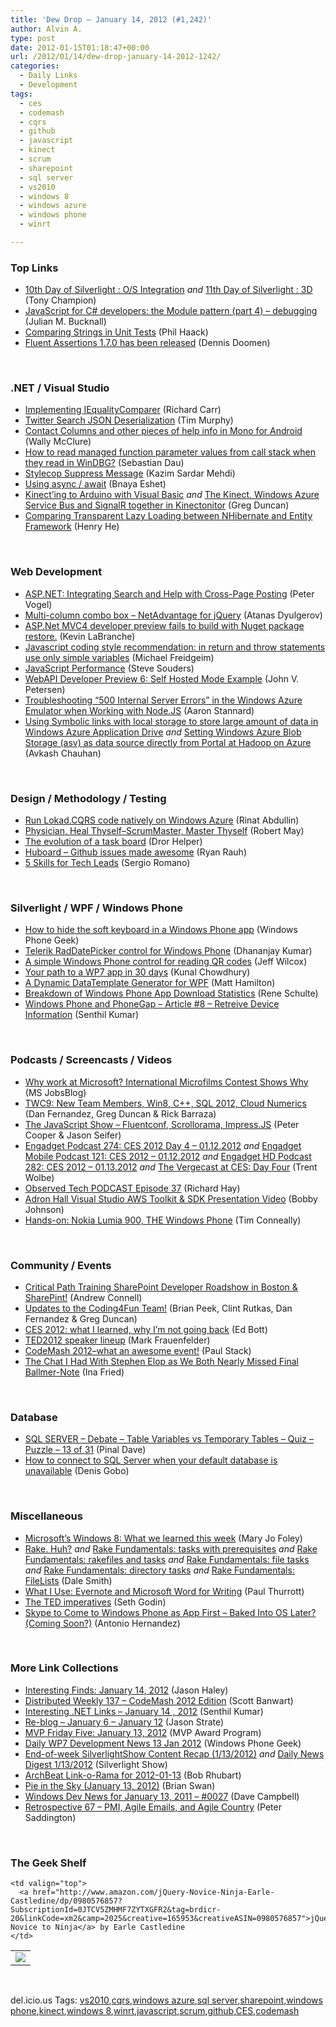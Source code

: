 ```yaml
---
title: 'Dew Drop – January 14, 2012 (#1,242)'
author: Alvin A.
type: post
date: 2012-01-15T01:18:47+00:00
url: /2012/01/14/dew-drop-january-14-2012-1242/
categories:
  - Daily Links
  - Development
tags:
  - ces
  - codemash
  - cqrs
  - github
  - javascript
  - kinect
  - scrum
  - sharepoint
  - sql server
  - vs2010
  - windows 8
  - windows azure
  - windows phone
  - winrt

---
```

### <a name="top"></a>Top Links

  * [10th Day of Silverlight : O/S Integration][1] _and_ [11th Day of Silverlight : 3D][2] (Tony Champion)
  * [JavaScript for C# developers: the Module pattern (part 4) – debugging][3] (Julian M. Bucknall)
  * [Comparing Strings in Unit Tests][4] (Phil Haack)
  * [Fluent Assertions 1.7.0 has been released][5] (Dennis Doomen)

&#160;

### <a name="dotnet"></a>.NET / Visual Studio

  * [Implementing IEqualityComparer][6] (Richard Carr)
  * [Twitter Search JSON Deserialization][7] (Tim Murphy)
  * [Contact Columns and other pieces of help info in Mono for Android][8] (Wally McClure)
  * [How to read managed function parameter values from call stack when they read in WinDBG?][9] (Sebastian Dau)
  * [Stylecop Suppress Message][10] (Kazim Sardar Mehdi)
  * [Using async / await][11] (Bnaya Eshet)
  * [Kinect&#8217;ing to Arduino with Visual Basic][12] _and_ [The Kinect, Windows Azure Service Bus and SignalR together in Kinectonitor][13] (Greg Duncan)
  * [Comparing Transparent Lazy Loading between NHibernate and Entity Framework][14] (Henry He)

&#160;

### <a name="web"></a>Web Development

  * [ASP.NET: Integrating Search and Help with Cross-Page Posting][15] (Peter Vogel)
  * [Multi-column combo box – NetAdvantage for jQuery][16] (Atanas Dyulgerov)
  * [ASP.Net MVC4 developer preview fails to build with Nuget package restore.][17] (Kevin LaBranche)
  * [Javascript coding style recommendation: in return and throw statements use only simple variables][18] (Michael Freidgeim)
  * [JavaScript Performance][19] (Steve Souders)
  * [WebAPI Developer Preview 6: Self Hosted Mode Example][20] (John V. Petersen)
  * [Troubleshooting “500 Internal Server Errors” in the Windows Azure Emulator when Working with Node.JS][21] (Aaron Stannard)
  * [Using Symbolic links with local storage to store large amount of data in Windows Azure Application Drive][22] _and_ [Setting Windows Azure Blob Storage (asv) as data source directly from Portal at Hadoop on Azure][23] (Avkash Chauhan)

&#160;

### <a name="design"></a>Design / Methodology / Testing

  * [Run Lokad.CQRS code natively on Windows Azure][24] (Rinat Abdullin)
  * [Physician, Heal Thyself–ScrumMaster, Master Thyself][25] (Robert May)
  * [The evolution of a task board][26] (Dror Helper)
  * [Huboard – Github issues made awesome][27] (Ryan Rauh)
  * [5 Skills for Tech Leads][28] (Sergio Romano)

&#160;

### <a name="silverlight"></a>Silverlight / WPF / Windows Phone

  * [How to hide the soft keyboard in a Windows Phone app][29] (Windows Phone Geek)
  * [Telerik RadDatePicker control for Windows Phone][30] (Dhananjay Kumar)
  * [A simple Windows Phone control for reading QR codes][31] (Jeff Wilcox)
  * [Your path to a WP7 app in 30 days][32] (Kunal Chowdhury)
  * [A Dynamic DataTemplate Generator for WPF][33] (Matt Hamilton)
  * [Breakdown of Windows Phone App Download Statistics][34] (Rene Schulte)
  * [Windows Phone and PhoneGap – Article #8 – Retreive Device Information][35] (Senthil Kumar)

&#160;

### <a name="podcasts"></a>Podcasts / Screencasts / Videos

  * [Why work at Microsoft? International Microfilms Contest Shows Why][36] (MS JobsBlog)
  * [TWC9: New Team Members, Win8, C++, SQL 2012, Cloud Numerics][37] (Dan Fernandez, Greg Duncan & Rick Barraza)
  * <a href="http://feedproxy.google.com/~r/the-javascript-show/~3/CkU2vtmcFzI/27" target="_blank">The JavaScript Show &#8211; Fluentconf, Scrollorama, Impress.JS</a> (Peter Cooper & Jason Seifer)
  * [Engadget Podcast 274: CES 2012 Day 4 &#8211; 01.12.2012][38] _and_ [Engadget Mobile Podcast 121: CES 2012 &#8211; 01.12.2012][39] _and_ [Engadget HD Podcast 282: CES 2012 &#8211; 01.13.2012][40] _and_ [The Vergecast at CES: Day Four][41] (Trent Wolbe)
  * [Observed Tech PODCAST Episode 37][42] (Richard Hay)
  * [Adron Hall Visual Studio AWS Toolkit & SDK Presentation Video][43] (Bobby Johnson)
  * [Hands-on: Nokia Lumia 900, THE Windows Phone][44] (Tim Conneally)

&#160;

### <a name="events"></a>Community / Events

  * [Critical Path Training SharePoint Developer Roadshow in Boston & SharePint!][45] (Andrew Connell)
  * [Updates to the Coding4Fun Team!][46] (Brian Peek, Clint Rutkas, Dan Fernandez & Greg Duncan)
  * [CES 2012: what I learned, why I&#8217;m not going back][47] (Ed Bott)
  * [TED2012 speaker lineup][48] (Mark Frauenfelder)
  * [CodeMash 2012–what an awesome event!][49] (Paul Stack)
  * [The Chat I Had With Stephen Elop as We Both Nearly Missed Final Ballmer-Note][50] (Ina Fried)

&#160;

### <a name="sql"></a>Database

  * [SQL SERVER – Debate – Table Variables vs Temporary Tables – Quiz – Puzzle – 13 of 31][51] (Pinal Dave)
  * [How to connect to SQL Server when your default database is unavailable][52] (Denis Gobo)

&#160;

### <a name="misc"></a>Miscellaneous

  * [Microsoft&#8217;s Windows 8: What we learned this week][53] (Mary Jo Foley)
  * [Rake. Huh?][54] _and_ [Rake Fundamentals: tasks with prerequisites][55] _and_ [Rake Fundamentals: rakefiles and tasks][56] _and_ [Rake Fundamentals: file tasks][57] _and_ [Rake Fundamentals: directory tasks][58] _and_ [Rake Fundamentals: FileLists][59] (Dale Smith)
  * [What I Use: Evernote and Microsoft Word for Writing][60] (Paul Thurrott)
  * [The TED imperatives][61] (Seth Godin)
  * [Skype to Come to Windows Phone as App First – Baked Into OS Later? (Coming Soon?)][62] (Antonio Hernandez)

&#160;

### <a name="links"></a>More Link Collections

  * [Interesting Finds: January 14, 2012][63] (Jason Haley)
  * [Distributed Weekly 137 – CodeMash 2012 Edition][64] (Scott Banwart)
  * [Interesting .NET Links – January 14 , 2012][65] (Senthil Kumar)
  * [Re-blog – January 6 – January 12][66] (Jason Strate)
  * [MVP Friday Five: January 13, 2012][67] (MVP Award Program)
  * [Daily WP7 Development News 13 Jan 2012][68] (Windows Phone Geek)
  * [End-of-week SilverlightShow Content Recap (1/13/2012)][69] _and_ [Daily News Digest 1/13/2012][70] (Silverlight Show)
  * [ArchBeat Link-o-Rama for 2012-01-13][71] (Bob Rhubart)
  * [Pie in the Sky (January 13, 2012)][72] (Brian Swan)
  * [Windows Dev News for January 13, 2011 &#8211; #0027][73] (Dave Campbell)
  * [Retrospective 67 – PMI, Agile Emails, and Agile Country][74] (Peter Saddington)

&#160;

### <a name="shelf"></a>The Geek Shelf

<table border="0" cellspacing="0" cellpadding="0">
  <tr>
    <td>
      <img data-recalc-dims="1" decoding="async" src="https://i0.wp.com/ecx.images-amazon.com/images/I/41wyTjROPXL._SL160_.jpg?w=660" />
    </td>
    
    <td valign="top">
      <a href="http://www.amazon.com/jQuery-Novice-Ninja-Earle-Castledine/dp/0980576857?SubscriptionId=0JTCV5ZMHMF7ZYTXGFR2&tag=brdicr-20&linkCode=xm2&camp=2025&creative=165953&creativeASIN=0980576857">jQuery: Novice to Ninja</a> by Earle Castledine
    </td>
  </tr>
</table>

&#160;

<div style="padding-bottom: 0px; margin: 0px; padding-left: 0px; padding-right: 0px; display: inline; float: none; padding-top: 0px" id="scid:0767317B-992E-4b12-91E0-4F059A8CECA8:d8964421-7e80-498a-bea2-8e97dd60670a" class="wlWriterEditableSmartContent">
  del.icio.us Tags: <a href="http://del.icio.us/popular/vs2010" rel="tag">vs2010</a>,<a href="http://del.icio.us/popular/cqrs" rel="tag">cqrs</a>,<a href="http://del.icio.us/popular/windows+azure" rel="tag">windows azure</a>,<a href="http://del.icio.us/popular/sql+server" rel="tag">sql server</a>,<a href="http://del.icio.us/popular/sharepoint" rel="tag">sharepoint</a>,<a href="http://del.icio.us/popular/windows+phone" rel="tag">windows phone</a>,<a href="http://del.icio.us/popular/kinect" rel="tag">kinect</a>,<a href="http://del.icio.us/popular/windows+8" rel="tag">windows 8</a>,<a href="http://del.icio.us/popular/winrt" rel="tag">winrt</a>,<a href="http://del.icio.us/popular/javascript" rel="tag">javascript</a>,<a href="http://del.icio.us/popular/scrum" rel="tag">scrum</a>,<a href="http://del.icio.us/popular/github" rel="tag">github</a>,<a href="http://del.icio.us/popular/CES" rel="tag">CES</a>,<a href="http://del.icio.us/popular/codemash" rel="tag">codemash</a>
</div>

 [1]: http://feedproxy.google.com/~r/tonychampion/~3/rQx9KIsXKKk/
 [2]: http://feedproxy.google.com/~r/tonychampion/~3/4XRjV2DDN94/
 [3]: http://blog.boyet.com/blog/javascriptlessons/javascript-for-c-developers-the-module-pattern-part-4-ndash-debugging/
 [4]: http://feeds.haacked.com/~r/haacked/~3/nu6VnpoLgiI/comparing-strings-in-unit-tests.aspx
 [5]: http://www.dennisdoomen.net/2012/01/fluent-assertions-170-has-been-released.html
 [6]: http://feedproxy.google.com/~r/BlackwaspLatestAdditions/~3/P7tnnecBMUI/IEqualityComparer.aspx
 [7]: http://geekswithblogs.net/tmurphy/archive/2012/01/13/twitter-search-json-deserialization.aspx
 [8]: http://morewally.com/cs/blogs/wallym/archive/2012/01/14/contact-columns-and-other-pieces-of-help-info-in-mono-for-android.aspx
 [9]: http://blogs.msdn.com/b/dau-blog/archive/2012/01/13/how-to-read-managed-function-parameter-values-from-call-stack-when-they-read-lt-no-data-gt-in-windbg.aspx
 [10]: http://geekswithblogs.net/kazimmehdi/archive/2012/01/13/stylecop-suppress-message.aspx
 [11]: http://blogs.microsoft.co.il/blogs/bnaya/archive/2012/01/15/using-async-await.aspx
 [12]: http://channel9.msdn.com/coding4fun/blog/Kinecting-to-Arduino-with-Visual-Basic
 [13]: http://channel9.msdn.com/coding4fun/kinect/The-Kinect-Windows-Azure-Service-Bus-and-SignalR-together-in-Kinectonitor
 [14]: http://www.codeproject.com/KB/aspnet/LazyLoadingComparison.aspx
 [15]: http://visualstudiomagazine.com/blogs/tool-tracker/2012/01/integrating-search-and-help-with-cross-page-posting.aspx
 [16]: http://blogs.infragistics.com/blogs/atanas_dyulgerov/archive/2012/01/13/multi-column-combo-box-netadvantage-for-jquery.aspx
 [17]: http://www.kevinlabranche.com/blog/ASPNetMVC4DeveloperPreviewFailsToBuildWithNugetPackageRestore.aspx
 [18]: http://geekswithblogs.net/mnf/archive/2012/01/14/javascript-coding-style-recommendation-in-return-and-throw-statements-use.aspx
 [19]: http://www.stevesouders.com/blog/2012/01/13/javascript-performance/
 [20]: http://feedproxy.google.com/~r/CodeBetter/~3/DqoiAriBWt4/
 [21]: http://www.aaronstannard.com/post.aspx?id=a58369b5-e8ee-423c-878a-d48c2df436de
 [22]: http://feedproxy.google.com/~r/AvkashChauhansBlog/~3/WkHsgb8EzHE/using-symbolic-links-with-local-storage-to-store-large-amount-of-data-in-windows-azure-application-drive.aspx
 [23]: http://feedproxy.google.com/~r/AvkashChauhansBlog/~3/yeYk2MY4CbY/setting-windows-azure-blob-storage-asv-as-data-source-directly-from-portal-at-hadoop-on-azure.aspx
 [24]: http://feeds.abdullin.com/~r/RinatAbdullin/~3/H4MM_GC8_TA/run-lokadcqrs-code-natively-on-windows-azure.html
 [25]: http://geekswithblogs.net/rakker/archive/2012/01/13/physician-heal-thyselfndashscrummaster-master-thyself.aspx
 [26]: http://feedproxy.google.com/~r/HelperCode/~3/bkkM1ay-nWU/evolution-of-task-board.html
 [27]: http://feedproxy.google.com/~r/LosTechies/~3/9K4c0mtBc4s/
 [28]: http://blog.assembla.com/assemblablog/tabid/12618/bid/70857/5-Skills-for-Tech-Leads.aspx
 [29]: http://feedproxy.google.com/~r/Windowsphonegeek/~3/-xxnocSCREw/How-to-hide-the-soft-keyboard-in-a-Windows-Phone-app
 [30]: http://debugmode.net/2012/01/14/telerik-raddatepicker-control-for-windows-phone/
 [31]: http://www.jeff.wilcox.name/2012/01/wpqr-control/
 [32]: http://www.silverlight-zone.com/2012/01/your-path-to-wp7-app-in-30-days.html
 [33]: http://matthamilton.net/wpf-dynamic-datatemplate
 [34]: http://kodierer.blogspot.com/2012/01/breakdown-of-windows-phone-app-download.html
 [35]: http://techblog.ginktage.com/2012/01/windows-phone-and-phonegap-article-8-retreive-device-information/
 [36]: http://feeds.microsoftjobsblog.com/~r/MicrosoftJobsBlog/~3/t84yaQDunZM/why-work-at-microsoft-international-microfilms
 [37]: http://channel9.msdn.com/Shows/This+Week+On+Channel+9/TWC9-Jan-13-2012
 [38]: http://www.engadget.com/2012/01/13/engadget-podcast-274-ces-2012-day-4-01-12-2012/
 [39]: http://www.engadget.com/2012/01/13/engadget-mobile-podcast-121-ces-2012-01-12-2012/
 [40]: http://www.engadget.com/2012/01/13/engadget-hd-podcast-282-ces-2012-01-13-2012/
 [41]: http://www.theverge.com/ces/2012/1/14/2707614/the-vergecast-at-ces-day-four
 [42]: http://feedproxy.google.com/~r/windowsobserver/~3/Rg1Rq46KnCw/
 [43]: http://feedproxy.google.com/~r/IAmNotMyself/~3/HIxFS0UMXcc/
 [44]: http://feeds.betanews.com/~r/bn/~3/JL3q7cih4lc/
 [45]: http://feedproxy.google.com/~r/AndrewConnell/~3/bZQh12WAv_8/critical-path-training-sharepoint-developer-roadshow-in-boston-amp-sharepint.aspx
 [46]: http://channel9.msdn.com/coding4fun/blog/Updates-to-the-Coding4Fun-Team
 [47]: http://feedproxy.google.com/~r/zdnet/Bott/~3/IACL86mqxWc/4334
 [48]: http://feedproxy.google.com/~r/boingboing/iBag/~3/CxNDi5jWqz0/ted2012-speaker-lineup.html
 [49]: http://paulstack.co.uk/blog/post.aspx?id=4f64f8b3-37a6-456e-b609-b5fbd166dbd1
 [50]: http://allthingsd.com/20120113/the-chat-i-had-with-stephen-elop-as-we-both-nearly-missed-final-ballmer-note/
 [51]: http://blog.sqlauthority.com/2012/01/14/sql-server-debate-table-variables-vs-temporary-tables-quiz-puzzle-13-of-31/
 [52]: http://blogs.lessthandot.com/index.php/DataMgmt/DBAdmin/MSSQLServerAdmin/how-to-connect-to-sql
 [53]: http://www.zdnet.com/blog/microsoft/microsofts-windows-8-what-we-learned-this-week/11648
 [54]: http://feedproxy.google.com/~r/CreedCultAndCode/~3/ICzMbRHVZdY/rake-huh.html
 [55]: http://feedproxy.google.com/~r/CreedCultAndCode/~3/aSmEh6iKYOw/rake-fundamentals-tasks-with.html
 [56]: http://feedproxy.google.com/~r/CreedCultAndCode/~3/smv3C8bSWTU/rake-fundamentals-rakefiles-and-tasks.html
 [57]: http://feedproxy.google.com/~r/CreedCultAndCode/~3/HR7H2MVPyVc/rake-fundamentals-file-tasks.html
 [58]: http://feedproxy.google.com/~r/CreedCultAndCode/~3/1S2tXb29o8g/rake-fundamentals-directory-tasks.html
 [59]: http://feedproxy.google.com/~r/CreedCultAndCode/~3/ouoFSIxQOKo/rake-fundamentals-filelists.html
 [60]: http://www.winsupersite.com/article/paul/evernote-word-writing-141902
 [61]: http://feedproxy.google.com/~r/typepad/sethsmainblog/~3/GzrjqZTQqlI/the-ted-imperatives.html
 [62]: http://www.wp7connect.com/2012/01/14/skype-to-come-to-windows-phone-as-app-first-baked-into-os-later-coming-soon/
 [63]: http://jasonhaley.com/blog/post.aspx?id=9bced268-99b2-4e9b-94bc-cf921b6bc43f
 [64]: http://feedproxy.google.com/~r/roguetechnology/~3/sC81r42wtIs/
 [65]: http://techblog.ginktage.com/2012/01/interesting-net-links-january-14-2012/
 [66]: http://feedproxy.google.com/~r/sqlserverpedia/~3/Iq-kQTGCdrA/
 [67]: http://blogs.msdn.com/b/mvpawardprogram/archive/2012/01/13/mvp-friday-five-january-13-2012.aspx
 [68]: http://feedproxy.google.com/~r/Windowsphonegeek/~3/kmv27wMyswE/daily-wp7-development-news-13-jan-2012
 [69]: http://feedproxy.google.com/~r/silverlightshow/~3/tA3cWJ8KqQ0/End-of-week-SilverlightShow-Content-Recap-1-13-2012.aspx
 [70]: http://feedproxy.google.com/~r/silverlightshow/~3/O4BzRjHp27M/Daily-News-Digest-1-13-2012.aspx
 [71]: http://feedproxy.google.com/~r/brhubartOTN/~3/4K69AacVStw/archbeat_link_o_rama_for59
 [72]: http://blogs.msdn.com/b/silverlining/archive/2012/01/13/pie-in-the-sky-january-13-2012.aspx
 [73]: http://www.windowsdevnews.com/Blogs.aspx?ID=45
 [74]: http://feedproxy.google.com/~r/agilescout/~3/nhEzvNASn6w/